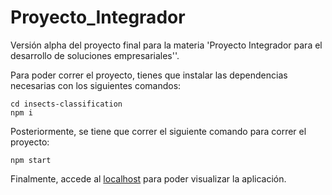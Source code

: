 # Proyecto_Integrador
 Versión alpha del proyecto final para la materia 'Proyecto Integrador para el desarrollo de soluciones empresariales''.
 
 Para poder correr el proyecto, tienes que instalar las dependencias necesarias con los siguientes comandos:
 ```
cd insects-classification
npm i
```
Posteriormente, se tiene que correr el siguiente comando para correr el proyecto:
```
npm start
```
Finalmente, accede al [localhost](http://localhost:3000) para poder visualizar la aplicación.

 
